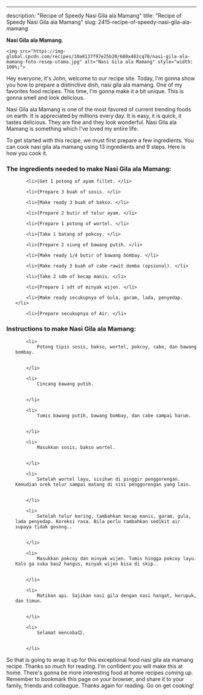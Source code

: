 ---
description: "Recipe of Speedy Nasi Gila ala Mamang"
title: "Recipe of Speedy Nasi Gila ala Mamang"
slug: 2415-recipe-of-speedy-nasi-gila-ala-mamang

<p>
	<strong>Nasi Gila ala Mamang</strong>. 
	
</p>
<p>
	
	<img src="https://img-global.cpcdn.com/recipes/10a8137f97e25b20/680x482cq70/nasi-gila-ala-mamang-foto-resep-utama.jpg" alt="Nasi Gila ala Mamang" style="width: 100%;">
	
	
</p>
<p>
	Hey everyone, it's John, welcome to our recipe site. Today, I'm gonna show you how to prepare a distinctive dish, nasi gila ala mamang. One of my favorites food recipes. This time, I'm gonna make it a bit unique. This is gonna smell and look delicious.
</p>
	
<p>
	Nasi Gila ala Mamang is one of the most favored of current trending foods on earth. It is appreciated by millions every day. It is easy, it is quick, it tastes delicious. They are fine and they look wonderful. Nasi Gila ala Mamang is something which I've loved my entire life.
</p>
<p>
	
</p>

<p>
To get started with this recipe, we must first prepare a few ingredients. You can cook nasi gila ala mamang using 13 ingredients and 9 steps. Here is how you cook it.
</p>

<h3>The ingredients needed to make Nasi Gila ala Mamang:</h3>

<ol>
	
		<li>{Get 1 potong of ayam fillet. </li>
	
		<li>{Prepare 3 buah of sosis. </li>
	
		<li>{Make ready 3 buah of bakso. </li>
	
		<li>{Prepare 2 butir of telur ayam. </li>
	
		<li>{Prepare 1 potong of wortel. </li>
	
		<li>{Take 1 batang of pokcoy. </li>
	
		<li>{Prepare 2 siung of bawang putih. </li>
	
		<li>{Make ready 1/4 butir of bawang bombay. </li>
	
		<li>{Make ready 3 buah of cabe rawit domba (opsional). </li>
	
		<li>{Take 2 sdm of kecap manis. </li>
	
		<li>{Prepare 1 sdt of minyak wijen. </li>
	
		<li>{Make ready secukupnya of Gula, garam, lada, penyedap. </li>
	
		<li>{Prepare secukupnya of Air. </li>
	
</ol>
<p>
	
</p>

<h3>Instructions to make Nasi Gila ala Mamang:</h3>

<ol>
	
		<li>
			Potong tipis sosis, bakso, wortel, pokcoy, cabe, dan bawang bombay.
			
			
		</li>
	
		<li>
			Cincang bawang putih.
			
			
		</li>
	
		<li>
			Tumis bawang putih, bawang bombay, dan cabe sampai harum.
			
			
		</li>
	
		<li>
			Masukkan sosis, bakso wortel.
			
			
		</li>
	
		<li>
			Setelah wortel layu, sisihan di pinggir penggorengan. Kemudian orek telur sampai matang di sisi penggorengan yang lain.
			
			
		</li>
	
		<li>
			Setelah telur kering, tambahkan kecap manis, garam, gula, lada penyedap. Koreksi rasa. Bila perlu tambahkan sedikit air supaya tidak gosong..
			
			
		</li>
	
		<li>
			Masukkan pokcoy dan minyak wijen. Tumis hingga pokcoy layu. Kalo ga suka bau2 hangus, minyak wijen bisa di skip..
			
			
		</li>
	
		<li>
			Matikan api. Sajikan nasi gila dengan nasi hangat, kerupuk, dan timun.
			
			
		</li>
	
		<li>
			Selamat mencoba😊.
			
			
		</li>
	
</ol>

<p>
	
</p>

<p>
	So that is going to wrap it up for this exceptional food nasi gila ala mamang recipe. Thanks so much for reading. I'm confident you will make this at home. There's gonna be more interesting food at home recipes coming up. Remember to bookmark this page on your browser, and share it to your family, friends and colleague. Thanks again for reading. Go on get cooking!
</p>
